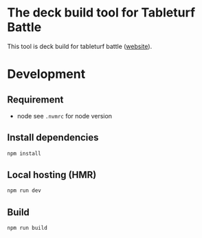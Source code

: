 # The deck build tool for Tableturf Battle

This tool is deck build for tableturf battle ([website](https://tableturf-battle.khr32.com/)).

# Development

## Requirement

- node
  see `.nvmrc` for node version

## Install dependencies

```sh
npm install
```

## Local hosting (HMR)

```sh
npm run dev
```

## Build

```sh
npm run build
```
